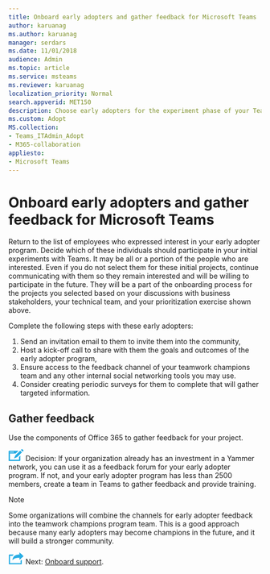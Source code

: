 ```yaml
---
title: Onboard early adopters and gather feedback for Microsoft Teams
author: karuanag
ms.author: karuanag
manager: serdars
ms.date: 11/01/2018
audience: Admin
ms.topic: article
ms.service: msteams
ms.reviewer: karuanag
localization_priority: Normal
search.appverid: MET150
description: Choose early adopters for the experiment phase of your Teams adoption, and then gather feedback for your project.
ms.custom: Adopt
MS.collection: 
- Teams_ITAdmin_Adopt
- M365-collaboration
appliesto: 
- Microsoft Teams
---
```


# Onboard early adopters and gather feedback for Microsoft Teams

Return to the list of employees who expressed interest in your early adopter program. Decide which of these individuals should participate in your initial experiments with Teams. It may be all or a portion of the people who are interested. Even if you do not select them for these initial projects, continue communicating with them so they remain interested and will be willing to participate in the future. They will be a part of the onboarding process for the projects you selected based on your discussions with business stakeholders, your technical team, and your prioritization exercise shown above. 

Complete the following steps with these early adopters:

1. Send an invitation email to them to invite them into the community,
2. Host a kick-off call to share with them the goals and outcomes of the early adopter program,
3. Ensure access to the feedback channel of your teamwork champions team and any other internal social networking tools you may use. 
4. Consider creating periodic surveys for them to complete that will gather targeted information.

## Gather feedback

Use the components of Office 365 to gather feedback for your project.
  
![Decision Point icon.](media/teams-adoption-decision-icon.png) Decision: If your organization already has an investment in a Yammer network, you can use it as a feedback forum for your early adopter program. If not, and your early adopter program has less than 2500 members, create a team in Teams to gather feedback and provide training.
  
> [!Note]
> Some organizations will combine the channels for early adopter feedback into the teamwork champions program team. This is a good approach because many early adopters may become champions in the future, and it will build a stronger community. 


![Next Steps icon](media/teams-adoption-next-icon.png) Next: [Onboard support](teams-adoption-onboard-support.md).